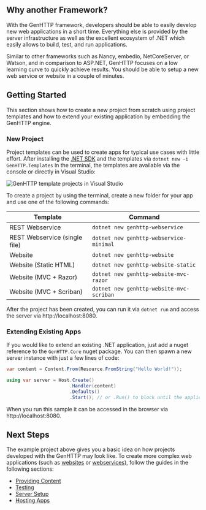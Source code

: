 ﻿## Why another Framework?

With the GenHTTP framework, developers should be able to easily develop new web
applications in a short time. Everything else is provided by the server infrastructure as well as the excellent
ecosystem of .NET which easily allows to build, test, and run applications.

Similar to other frameworks such as Nancy, embedio, NetCoreServer, or Watson, and in comparison to ASP.NET,
GenHTTP focuses on a low learning curve to quickly achieve results. You should be able to setup a new web service
or website in a couple of minutes.

## Getting Started

This section shows how to create a new project from scratch using project templates and how to extend your existing application by embedding the GenHTTP engine.

### New Project

Project templates can be used to create apps for typical use cases with little effort. After installing the [.NET SDK](https://dotnet.microsoft.com/en-us/download) and the templates via `dotnet new -i GenHTTP.Templates` in the terminal, the templates are available via the console or directly in Visual Studio:

![GenHTTP template projects in Visual Studio](/images/templates.png)

To create a project by using the terminal, create a new folder for your app and use one of the following commands:

| Template | Command |
|---|---|
| REST Webservice | `dotnet new genhttp-webservice` |
| REST Webservice (single file) | `dotnet new genhttp-webservice-minimal` |
| Website | `dotnet new genhttp-website` |
| Website (Static HTML) | `dotnet new genhttp-website-static`  |
| Website (MVC + Razor) | `dotnet new genhttp-website-mvc-razor`  |
| Website (MVC + Scriban)  | `dotnet new genhttp-website-mvc-scriban`  |

After the project has been created, you can run it via `dotnet run` and access the server via http://localhost:8080.

### Extending Existing Apps

If you would like to extend an existing .NET application, just add a nuget reference to the `GenHTTP.Core` nuget package. You can then spawn a new server instance with just a few lines of code:

```csharp
var content = Content.From(Resource.FromString("Hello World!"));

using var server = Host.Create()
                       .Handler(content)
                       .Defaults()
                       .Start(); // or .Run() to block until the application is shut down
```

When you run this sample it can be accessed in the browser via http://localhost:8080. 

## Next Steps

The example project above gives you a basic idea on how projects developed
with the GenHTTP may look like. To create more complex web applications
(such as [websites](/documentation/content/websites) or [webservices](/documentation/content/webservices)),
follow the guides in the following sections:

- [Providing Content](/documentation/content/)
- [Testing](/documentation/testing/)
- [Server Setup](/documentation/server/)
- [Hosting Apps](/documentation/hosting/)